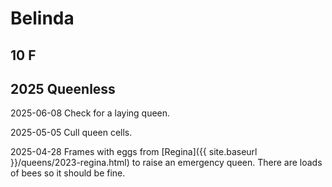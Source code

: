 # Belinda

## 10 F

## 2025 Queenless

2025-06-08 Check for a laying queen.

2025-05-05 Cull queen cells.

2025-04-28 Frames with eggs from [Regina]({{ site.baseurl }}/queens/2023-regina.html) to raise an emergency queen.  There are loads of bees so it should be fine.
